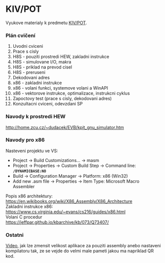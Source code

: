 # KIV/POT
Vyukove materialy k predmetu [KIV/POT](https://courseware.zcu.cz/portal/studium/courseware/kiv/pot).

### Plán cvičení
1. Uvodni cviceni
2. Prace s cisly
3. H8S - pouziti prostredi HEW, zakladni instrukce
4. H8S - simulovane I/O, makra
5. H8S - priklad na prevod cisel
6. H8S - preruseni
7. Dekodovani adres
8. x86 - zakladni instrukce
9. x86 - volani funkci, systemove volani a WinAPI
10. x86 - vektorove instrukce, optimalizace, instrukcni cyklus
11. Zapoctovy test (prace s cisly, dekodovani adres)
12. Konzultacni cviceni, odevzdani SP

### Navody k prostredi HEW
http://home.zcu.cz/~dudacek/EVB/kpit_gnu_simulator.htm

### Navody pro x86
Nasteveni projektu ve VS:
- Project -> Build Customizations... -> masm
- Project -> Properties -> Custom Build Step -> Command line: **`/DYNAMICBASE:NO`**
- Build -> Configuration Manager -> Platform: x86 (Win32)
- Add new .asm file -> Properties -> Item Type: Microsoft Macro Assembler

Popis x86 architektury: \
https://en.wikibooks.org/wiki/X86_Assembly/X86_Architecture \
Zakladni instrukce x86: \
https://www.cs.virginia.edu/~evans/cs216/guides/x86.html \
Volani C procedur \
https://jeffpar.github.io/kbarchive/kb/073/Q73407/

### Ostatni
[Video](https://www.youtube.com/watch?v=ExwqNreocpg), jak lze zmensit velikost aplikace za pouziti assembly anebo nastaveni kompilatoru tak, ze se vejde do velmi male pameti jakou ma napriklad QR kod.
